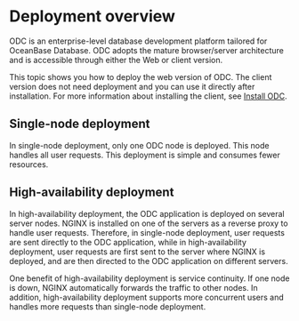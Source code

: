 Deployment overview 
========================================

ODC is an enterprise-level database development platform tailored for OceanBase Database. ODC adopts the mature browser/server architecture and is accessible through either the Web or client version. 

This topic shows you how to deploy the web version of ODC. The client version does not need deployment and you can use it directly after installation. For more information about installing the client, see [Install ODC](/en-US/6.client-odc-user-guide/1.client-odc-install-odc.md). 

Single-node deployment 
-------------------------------------------

In single-node deployment, only one ODC node is deployed. This node handles all user requests. This deployment is simple and consumes fewer resources.

High-availability deployment 
-------------------------------------------------

In high-availability deployment, the ODC application is deployed on several server nodes. NGINX is installed on one of the servers as a reverse proxy to handle user requests. Therefore, in single-node deployment, user requests are sent directly to the ODC application, while in high-availability deployment, user requests are first sent to the server where NGINX is deployed, and are then directed to the ODC application on different servers. 

One benefit of high-availability deployment is service continuity. If one node is down, NGINX automatically forwards the traffic to other nodes. In addition, high-availability deployment supports more concurrent users and handles more requests than single-node deployment.
